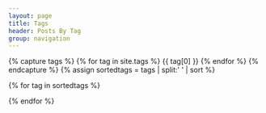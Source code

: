 ```yaml
---
layout: page
title: Tags
header: Posts By Tag
group: navigation
---
```


<style>
  .tag-posts {display: none;}
</style>

<!-- h3 class="pageTitle" id="tagTitle">Querying...</h3 -->

{% capture tags %}
    {% for tag in site.tags %}
        {{ tag[0] }}
    {% endfor %}
{% endcapture %}
{% assign sortedtags = tags | split:' ' | sort %}

{% for tag in sortedtags %}
<div id="tag-{{ tag }}" class="tag-posts">
  {% for post in site.posts %}
    {% for otag in post.tags %}
      {% if tag == otag %}
        <h3><a href="{{ site.url }}{{ post.url }}">{{ post.title }}</a></h3>
        <!-- div class="time">{{ post.time }}</div -->
          <div class="tagPanel fa fa-bookmark">
            {% for t in post.tags %}
                <a href="{{ site.url }}/tags?tag={{ t }}">{{ t }}</a>
            {% endfor%}
          </div>
      {% endif %}
    {% endfor %}
  {% endfor %}
</div>
{% endfor %}

<script type="text/javascript">
    function getParameterByName(name) {
        var regex = new RegExp("[\\?&]" + name + "=([^&#]*)"),
            results = regex.exec(location.search);
        return results == null ? "" : decodeURIComponent(results[1].replace(/\+/g, " "));
    }

    window.onload = function() {
        var tag = getParameterByName('tag');
        if (tag && document.getElementById('tag-' + tag)) {
            document.getElementById('tag-' + tag).style.display = 'block';
            document.getElementById('tagTitle').innerHTML = tag;
        } else {
            document.getElementById('tagTitle').innerHTML = 'Illegal Tag Query';
        }
    };
</script>
